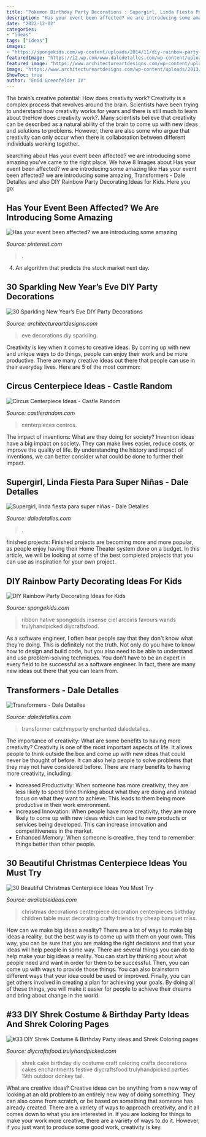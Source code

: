 ```yaml
---
title: "Pokemon Birthday Party Decorations : Supergirl, Linda Fiesta Para Super Niñas"
description: "Has your event been affected? we are introducing some amazing"
date: "2022-12-02"
categories:
- "ideas"
tags: ["ideas"]
images:
- "https://spongekids.com/wp-content/uploads/2014/11/diy-rainbow-party-decorating-ideas/4-candy-decoration.jpg"
featuredImage: "https://i2.wp.com/www.daledetalles.com/wp-content/uploads/2016/02/transformers15.jpg"
featured_image: "https://www.architectureartdesigns.com/wp-content/uploads/2013/12/1918-630x941.jpg"
image: "https://www.architectureartdesigns.com/wp-content/uploads/2013/12/1918-630x941.jpg"
ShowToc: true
author: "Enid Greenfelder IV"
---
```



The brain’s creative potential: How does creativity work?
Creativity is a complex process that revolves around the brain. Scientists have been trying to understand how creativity works for years and there is still much to learn about theHow does creativity work?. Many scientists believe that creativity can be described as a natural ability of the brain to come up with new ideas and solutions to problems. However, there are also some who argue that creativity can only occur when there is collaboration between different individuals working together.

	

		
searching about Has your event been affected? we are introducing some amazing you've came to the right place. We have 8 Images about Has your event been affected? we are introducing some amazing like Has your event been affected? we are introducing some amazing, Transformers - Dale Detalles and also DIY Rainbow Party Decorating Ideas for Kids. Here you go:
		
    
## Has Your Event Been Affected? We Are Introducing Some Amazing

<img loading=lazy src="https://i.pinimg.com/736x/3c/8d/21/3c8d216db7da585a374cd876d76721d1.jpg" onerror="this.onerror=null;this.src='https://tse1.mm.bing.net/th?id=OIP.OXm6v1bPUKi-9mUoD7MT2QHaJ3&amp;pid=15.1';" alt="Has your event been affected? we are introducing some amazing">

_Source: pinterest.com_

>. 

	

4. An algorithm that predicts the stock market next day.

    
## 30 Sparkling New Year’s Eve DIY Party Decorations

<img loading=lazy src="https://www.architectureartdesigns.com/wp-content/uploads/2013/12/1918-630x941.jpg" onerror="this.onerror=null;this.src='https://tse3.mm.bing.net/th?id=OIP.MdGl__p-XkMslD3blZnPEwHaLD&amp;pid=15.1';" alt="30 Sparkling New Year’s Eve DIY Party Decorations">

_Source: architectureartdesigns.com_

>eve decorations diy sparkling. 

	

Creativity is key when it comes to creative ideas. By coming up with new and unique ways to do things, people can enjoy their work and be more productive. There are many creative ideas out there that people can use in their everyday lives. Here are 5 of the most common: 

    
## Circus Centerpiece Ideas - Castle Random

<img loading=lazy src="https://castlerandom.com/wp-content/uploads/2019/11/Circus-Centerpiece-4.jpg" onerror="this.onerror=null;this.src='https://tse2.mm.bing.net/th?id=OIP.28KDYOnx30ltZdto053jQwHaJ4&amp;pid=15.1';" alt="Circus Centerpiece Ideas - Castle Random">

_Source: castlerandom.com_

>centerpieces centros. 

	

The impact of inventions: What are they doing for society?
Invention ideas have a big impact on society. They can make lives easier, reduce costs, or improve the quality of life. By understanding the history and impact of inventions, we can better consider what could be done to further their impact.

    
## Supergirl, Linda Fiesta Para Super Niñas - Dale Detalles

<img loading=lazy src="https://i1.wp.com/www.daledetalles.com/wp-content/uploads/2016/07/13.jpg" onerror="this.onerror=null;this.src='https://tse3.mm.bing.net/th?id=OIP.jYkYqrgSEWnmimhI127x9QHaKt&amp;pid=15.1';" alt="Supergirl, linda fiesta para super niñas - Dale Detalles">

_Source: daledetalles.com_

>. 

	

finished projects:
Finished projects are becoming more and more popular, as people enjoy having their Home Theater system done on a budget. In this article, we will be looking at some of the best completed projects that you can use as inspiration for your own project.

    
## DIY Rainbow Party Decorating Ideas For Kids

<img loading=lazy src="https://spongekids.com/wp-content/uploads/2014/11/diy-rainbow-party-decorating-ideas/4-candy-decoration.jpg" onerror="this.onerror=null;this.src='https://tse1.mm.bing.net/th?id=OIP.GfTxgQhCKywEmuWykiSTCAHaLG&amp;pid=15.1';" alt="DIY Rainbow Party Decorating Ideas for Kids">

_Source: spongekids.com_

>ribbon hative spongekids insense ciel arcoiris favours wands trulyhandpicked diycraftsfood. 

	

As a software engineer, I often hear people say that they don't know what they're doing. This is definitely not the truth. Not only do you have to know how to design and build code, but you also need to be able to understand and use problem-solving techniques. You don't have to be an expert in every field to be successful as a software engineer. In fact, there are many new ideas out there that you can learn from.

    
## Transformers - Dale Detalles

<img loading=lazy src="https://i2.wp.com/www.daledetalles.com/wp-content/uploads/2016/02/transformers15.jpg" onerror="this.onerror=null;this.src='https://tse4.mm.bing.net/th?id=OIP.43UnoiBpZ9I9csYwGFnDTgHaLJ&amp;pid=15.1';" alt="Transformers - Dale Detalles">

_Source: daledetalles.com_

>transformer catchmyparty enchanted daledetalles. 

	

The importance of creativity: What are some benefits to having more creativity?
Creativity is one of the most important aspects of life. It allows people to think outside the box and come up with new ideas that could never be thought of before. It can also help people to solve problems that they may not have considered before. There are many benefits to having more creativity, including: 
- Increased Productivity: When someone has more creativity, they are less likely to spend time thinking about what they are doing and instead focus on what they want to achieve. This leads to them being more productive in their work environment. 
- Increased Innovation: When people have more creativity, they are more likely to come up with new ideas which can lead to new products or services being developed. This can increase innovation and competitiveness in the market. 
- Enhanced Memory: When someone is creative, they tend to remember things better than other people.

    
## 30 Beautiful Christmas Centerpiece Ideas You Must Try

<img loading=lazy src="http://availableideas.com/wp-content/uploads/2015/11/Beautiful-Christmas-Centerpieces-23.jpg" onerror="this.onerror=null;this.src='https://tse4.mm.bing.net/th?id=OIP.bpDxslBYTWBbi-lL1piCugHaJ4&amp;pid=15.1';" alt="30 Beautiful Christmas Centerpiece Ideas You Must Try">

_Source: availableideas.com_

>christmas decorations centerpiece decoration centerpieces birthday children table must decorating crafty friends try cheap banquet miss. 

	

How can we make big ideas a reality?
There are a lot of ways to make big ideas a reality, but the best way is to come up with them on your own. This way, you can be sure that you are making the right decisions and that your ideas will help people in some way. There are several things you can do to help make your big ideas a reality. You can start by thinking about what people need and want in order for them to be successful. Then, you can come up with ways to provide those things. You can also brainstorm different ways that your idea could be used or improved. Finally, you can get others involved in creating a plan for achieving your goals. By doing all of these things, you will make it easier for people to achieve their dreams and bring about change in the world.

    
## #33 DIY Shrek Costume &amp; Birthday Party Ideas And Shrek Coloring Pages

<img loading=lazy src="https://diycraftsfood.trulyhandpicked.com/wp-content/uploads/2016/07/Shrek-Party-Idea_ce.jpg" onerror="this.onerror=null;this.src='https://tse3.mm.bing.net/th?id=OIP.faPV56EicJDY4u4JxAbqfgHaJ3&amp;pid=15.1';" alt="#33 DIY Shrek Costume &amp; Birthday Party ideas and Shrek Coloring pages">

_Source: diycraftsfood.trulyhandpicked.com_

>shrek cake birthday diy costume craft coloring crafts decorations cakes enchantments festive diycraftsfood trulyhandpicked parties 19th outdoor donkey tail. 

	

What are creative ideas?
Creative ideas can be anything from a new way of looking at an old problem to an entirely new way of doing something. They can also come from scratch, or be based on something that someone has already created. There are a variety of ways to approach creativity, and it all comes down to what you are interested in. If you are looking for things to make your work more creative, there are a variety of ways to do it. However, if you just want to produce some good work, creativity is key.

